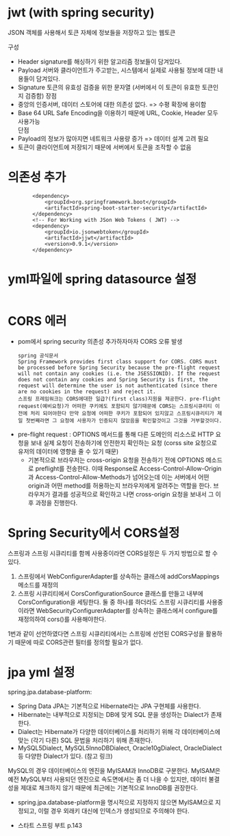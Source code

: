 # jwt (with spring security) 

JSON 객체를 사용해서 토큰 자체에 정보들을 저장하고 있는 웹토큰

구성
- Header
	signature를 해싱하기 위한 알고리즘 정보들이 담겨있다.
- Payload
	서버와 클라이언트가 주고받는, 시스템에서 실제로 사용될 정보에 대한 내용들이 담겨있다.
- Signature
	토큰의 유효성 검증을 위한 문자열 (서버에서 이 토큰이 유효한 토큰인지 검증함)
장점
- 중앙의 인증서버, 데이터 스토어에 대한 의존성 없다.
	=> 수평 확장에 용이함
- Base 64 URL Safe Encoding을 이용하기 때문에 URL, Cookie, Header 모두 사용가능	
단점
- Payload의 정보가 많아지면 네트워크 사용량 증가 => 데이터 설계 고려 필요
- 토큰이 클라이언트에 저장되기 때문에 서버에서 토큰을 조작할 수 없음

# 의존성 추가  
```
        <dependency>
            <groupId>org.springframework.boot</groupId>
            <artifactId>spring-boot-starter-security</artifactId>
        </dependency>
        <!-- For Working with JSon Web Tokens ( JWT) -->
      	<dependency>
            <groupId>io.jsonwebtoken</groupId>
            <artifactId>jjwt</artifactId>
            <version>0.9.1</version>
      	</dependency>
```
# yml파일에 spring datasource 설정
```
```

# CORS 에러
- pom에서 spring security 의존성 추가하자마자 CORS 오류 발생
	```
	spring 공식문서  
	Spring Framework provides first class support for CORS. CORS must be processed before Spring Security because the pre-flight request will not contain any cookies (i.e. the JSESSIONID). If the request does not contain any cookies and Spring Security is first, the request will determine the user is not authenticated (since there are no cookies in the request) and reject it.
	스프링 프레임워크는 CORS에대한 일급?(first class)지원을 제공한다. pre-flight request(예비요청)가 어떠한 쿠키에도 포함되지 않기때문에 CORS는 스프링시큐리티 이전에 처리 되어야한다 만약 요청에 어떠한 쿠키가 포함되어 있지않고 스프링시큐리티가 제일 첫번째라면 그 요청에 사용자가 인증되지 않았음을 확인할것이고 그것을 거부할것이다.
	```
- pre-flight request : OPTIONS 메서드를 통해 다른 도메인의 리소스로 HTTP 요청을 보내 실제 요청이 전송하기에 안전한지 확인하는 요청 (corss site 요청으로 유저의 데이터에 영향을 줄 수 있기 때문)
	* 기본적으로 브라우저는 cross-origin 요청을 전송하기 전에 OPTIONS 메소드로 preflight를 전송한다.
이때 Response로 Access-Control-Allow-Origin과 Access-Control-Allow-Methods가 넘어오는데 이는 서버에서 어떤 origin과 어떤 method를 허용하는지 브라우저에게 알려주는 역할을 한다.
브라우저가 결과를 성공적으로 확인하고 나면 cross-origin 요청을 보내서 그 이후 과정을 진행한다.
	
	
	
# Spring Security에서 CORS설정
스프링과 스프링 시큐리티를 함께 사용중이라면 CORS설정은 두 가지 방법으로 할 수 있다.
1. 스프링에서 WebConfigurerAdapter를 상속하는 클래스에 addCorsMappings메소드를 재정의
2. 스프링 시큐리티에서 CorsConfigurationSource 클래스를 만들고 내부에 CorsConfiguration을 세팅한다.
둘 중 하나를 하더라도 스프링 시큐리티를 사용중이라면 WebSecurityConfigurerAdapter를 상속하는 클래스에서 configure를 재정의하여 cors()를 사용해야한다.

1번과 같이 선언하였다면 스프링 시큐리티에서는 스프링에 선언된 CORS구성을 활용하기 때문에 따로 CORS관련 필터를 정의할 필요가 없다.


# jpa yml 설정
spring.jpa.database-platform: 
  - Spring Data JPA는 기본적으로 Hibernate라는 JPA 구현체를 사용한다. 
  - Hibernate는 내부적으로 지정되는 DB에 맞게 SQL 문을 생성하는 Dialect가 존재한다.
  - Dialect는 Hibernate가 다양한 데이터베이스를 처리하기 위해 각 데이터베이스에 맞는 (각기 다른) SQL 문법을 처리하기 위해 존재한다.
  - MySQL5Dialect, MySQL5InnoDBDialect, Oracle10gDialect, OracleDialect 등 다양한 Dialect가 있다. (참고 링크)

MySQL의 경우 데이터베이스의 엔진을 MyISAM과 InnoDB로 구분한다.
MyISAM은 예전 MySQL부터 사용되던 엔진으로 속도면에서는 좀 더 나을 수 있지만, 데이터 불결성을 제대로 체크하지 않기 때문에 최근에는 기본적으로 InnoDB를 권장한다.


* spring.jpa.database-platform을 명시적으로 지정하지 않으면 MyISAM으로 지정되고, 이럴 경우 외래키 대신에 인덱스가 생성되므로 주의해야 한다.
- 스타트 스프링 부트 p.143